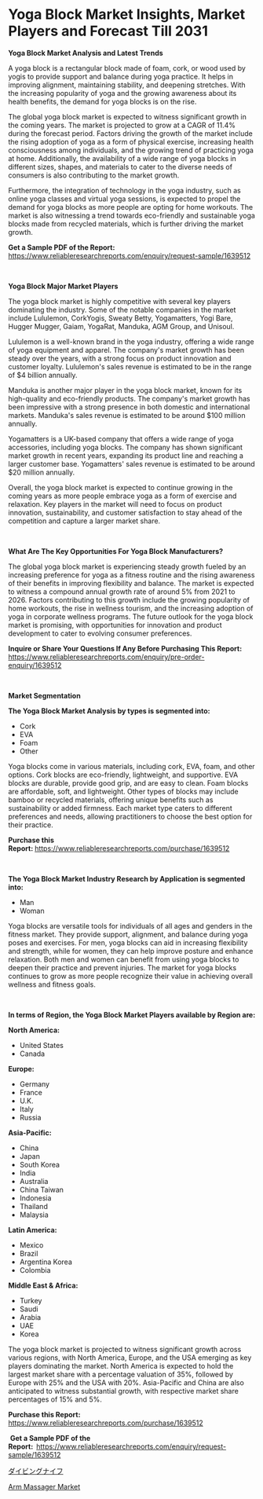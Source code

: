 <p><h1>Yoga Block Market Insights, Market Players and Forecast Till 2031</h1></p><p><strong>Yoga Block Market Analysis and Latest Trends</strong></p>
<p><p>A yoga block is a rectangular block made of foam, cork, or wood used by yogis to provide support and balance during yoga practice. It helps in improving alignment, maintaining stability, and deepening stretches. With the increasing popularity of yoga and the growing awareness about its health benefits, the demand for yoga blocks is on the rise.</p><p>The global yoga block market is expected to witness significant growth in the coming years. The market is projected to grow at a CAGR of 11.4% during the forecast period. Factors driving the growth of the market include the rising adoption of yoga as a form of physical exercise, increasing health consciousness among individuals, and the growing trend of practicing yoga at home. Additionally, the availability of a wide range of yoga blocks in different sizes, shapes, and materials to cater to the diverse needs of consumers is also contributing to the market growth.</p><p>Furthermore, the integration of technology in the yoga industry, such as online yoga classes and virtual yoga sessions, is expected to propel the demand for yoga blocks as more people are opting for home workouts. The market is also witnessing a trend towards eco-friendly and sustainable yoga blocks made from recycled materials, which is further driving the market growth.</p></p>
<p><strong>Get a Sample PDF of the Report:&nbsp;</strong> <a href="https://www.reliableresearchreports.com/enquiry/request-sample/1639512">https://www.reliableresearchreports.com/enquiry/request-sample/1639512</a></p>
<p>&nbsp;</p>
<p><strong>Yoga Block Major Market Players</strong></p>
<p><p>The yoga block market is highly competitive with several key players dominating the industry. Some of the notable companies in the market include Lululemon, CorkYogis, Sweaty Betty, Yogamatters, Yogi Bare, Hugger Mugger, Gaiam, YogaRat, Manduka, AGM Group, and Unisoul.</p><p>Lululemon is a well-known brand in the yoga industry, offering a wide range of yoga equipment and apparel. The company's market growth has been steady over the years, with a strong focus on product innovation and customer loyalty. Lululemon's sales revenue is estimated to be in the range of $4 billion annually.</p><p>Manduka is another major player in the yoga block market, known for its high-quality and eco-friendly products. The company's market growth has been impressive with a strong presence in both domestic and international markets. Manduka's sales revenue is estimated to be around $100 million annually.</p><p>Yogamatters is a UK-based company that offers a wide range of yoga accessories, including yoga blocks. The company has shown significant market growth in recent years, expanding its product line and reaching a larger customer base. Yogamatters' sales revenue is estimated to be around $20 million annually.</p><p>Overall, the yoga block market is expected to continue growing in the coming years as more people embrace yoga as a form of exercise and relaxation. Key players in the market will need to focus on product innovation, sustainability, and customer satisfaction to stay ahead of the competition and capture a larger market share.</p></p>
<p>&nbsp;</p>
<p><strong>What Are The Key Opportunities For Yoga Block Manufacturers?</strong></p>
<p><p>The global yoga block market is experiencing steady growth fueled by an increasing preference for yoga as a fitness routine and the rising awareness of their benefits in improving flexibility and balance. The market is expected to witness a compound annual growth rate of around 5% from 2021 to 2026. Factors contributing to this growth include the growing popularity of home workouts, the rise in wellness tourism, and the increasing adoption of yoga in corporate wellness programs. The future outlook for the yoga block market is promising, with opportunities for innovation and product development to cater to evolving consumer preferences.</p></p>
<p><strong>Inquire or Share Your Questions If Any Before Purchasing This Report:</strong> <a href="https://www.reliableresearchreports.com/enquiry/pre-order-enquiry/1639512">https://www.reliableresearchreports.com/enquiry/pre-order-enquiry/1639512</a></p>
<p>&nbsp;</p>
<p><strong>Market Segmentation</strong></p>
<p><strong>The Yoga Block Market Analysis by types is segmented into:</strong></p>
<p><ul><li>Cork</li><li>EVA</li><li>Foam</li><li>Other</li></ul></p>
<p><p>Yoga blocks come in various materials, including cork, EVA, foam, and other options. Cork blocks are eco-friendly, lightweight, and supportive. EVA blocks are durable, provide good grip, and are easy to clean. Foam blocks are affordable, soft, and lightweight. Other types of blocks may include bamboo or recycled materials, offering unique benefits such as sustainability or added firmness. Each market type caters to different preferences and needs, allowing practitioners to choose the best option for their practice.</p></p>
<p><strong>Purchase this Report:&nbsp;</strong><a href="https://www.reliableresearchreports.com/purchase/1639512">https://www.reliableresearchreports.com/purchase/1639512</a></p>
<p>&nbsp;</p>
<p><strong>The Yoga Block Market Industry Research by Application is segmented into:</strong></p>
<p><ul><li>Man</li><li>Woman</li></ul></p>
<p><p>Yoga blocks are versatile tools for individuals of all ages and genders in the fitness market. They provide support, alignment, and balance during yoga poses and exercises. For men, yoga blocks can aid in increasing flexibility and strength, while for women, they can help improve posture and enhance relaxation. Both men and women can benefit from using yoga blocks to deepen their practice and prevent injuries. The market for yoga blocks continues to grow as more people recognize their value in achieving overall wellness and fitness goals.</p></p>
<p>&nbsp;</p>
<p><strong>In terms of Region, the Yoga Block Market Players available by Region are:</strong></p>
<p>
    <p> <strong> North America: </strong>
        <ul>
            <li>United States</li>
            <li>Canada</li>
        </ul>
        </p> 
    <p> <strong> Europe: </strong>
        <ul>
            <li>Germany</li>
            <li>France</li>
            <li>U.K.</li>
            <li>Italy</li>
            <li>Russia</li>
        </ul>
        </p> 
    <p> <strong> Asia-Pacific: </strong>
        <ul>
            <li>China</li>
            <li>Japan</li>
            <li>South Korea</li>
            <li>India</li>
            <li>Australia</li>
            <li>China Taiwan</li>
            <li>Indonesia</li>
            <li>Thailand</li>
            <li>Malaysia</li>
        </ul>
        </p> 
    <p> <strong> Latin America: </strong>
        <ul>
            <li>Mexico</li>
            <li>Brazil</li>
            <li>Argentina Korea</li>
            <li>Colombia</li>
        </ul>
        </p> 
    <p> <strong> Middle East & Africa: </strong>
        <ul>
            <li>Turkey</li>
            <li>Saudi</li>
            <li>Arabia</li>
            <li>UAE</li>
            <li>Korea</li>
        </ul>
    </p>
    </p>
<p><p>The yoga block market is projected to witness significant growth across various regions, with North America, Europe, and the USA emerging as key players dominating the market. North America is expected to hold the largest market share with a percentage valuation of 35%, followed by Europe with 25% and the USA with 20%. Asia-Pacific and China are also anticipated to witness substantial growth, with respective market share percentages of 15% and 5%.</p></p>
<p><strong>Purchase this Report: </strong><a href="https://www.reliableresearchreports.com/purchase/1639512">https://www.reliableresearchreports.com/purchase/1639512</a></p>
<p>&nbsp;<strong>Get a Sample PDF of the Report:&nbsp;&nbsp;</strong><a href="https://www.reliableresearchreports.com/enquiry/request-sample/1639512">https://www.reliableresearchreports.com/enquiry/request-sample/1639512</a></p>
<p><strong></strong></p>
<p><p><a href="https://github.com/xemfu2379520/Market-Research-Report-List-1/blob/main/75845825552.md">ダイビングナイフ</a></p><p><a href="https://github.com/ChiragRP21/Market-Research-Report-List-3/blob/main/arm-massager-market.md">Arm Massager Market</a></p></p>